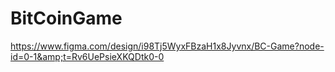 # BitCoinGame
https://www.figma.com/design/i98Tj5WyxFBzaH1x8Jyvnx/BC-Game?node-id=0-1&amp;t=Rv6UePsieXKQDtk0-0

